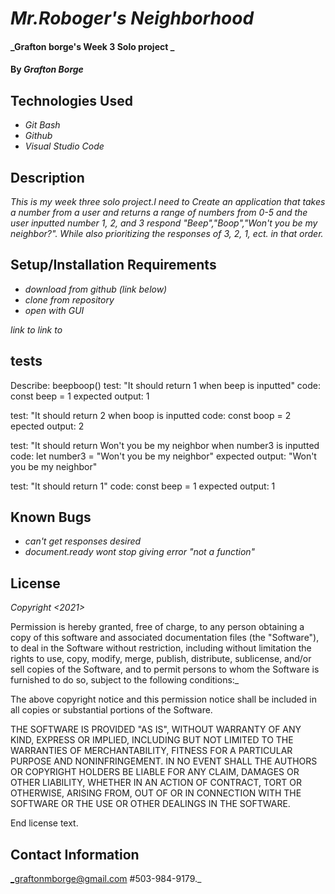 

# _Mr.Roboger's Neighborhood_

#### _Grafton borge's Week 3 Solo project _

#### By _**Grafton Borge**_

## Technologies Used

* _Git Bash_
* _Github_
* _Visual Studio Code_

## Description

_This is my week three solo project.I need to Create an application that takes a number from a user and returns a range of numbers from 0-5 and the user inputted number 1, 2, and 3 respond "Beep","Boop","Won't you be my neighbor?". While also prioritizing the responses of 3, 2, 1, ect. in that order._

## Setup/Installation Requirements

* _download from github (link below)_
* _clone from repository_
* _open with GUI_

_link to_
_link to_

## tests
Describe: beepboop()
test: "It should return 1 when beep is inputted"
code: const beep = 1
expected output: 1

test: "It should return 2 when boop is inputted
code: const boop = 2
epected output: 2

test: "It should return Won't you be my neighbor when number3 is inputted
code: let number3 = "Won't you be my neighbor"
expected output: "Won't you be my neighbor"

test: "It should return 1"
code: const beep = 1
expected output: 1

## Known Bugs

* _can't get responses desired_
* _document.ready wont stop giving error "not a function"_

## License

_Copyright <2021> <Grafton Borge>_

Permission is hereby granted, free of charge, to any person obtaining a copy of this software and associated documentation files (the "Software"), to deal in the Software without restriction, including without limitation the rights to use, copy, modify, merge, publish, distribute, sublicense, and/or sell copies of the Software, and to permit persons to whom the Software is furnished to do so, subject to the following conditions:_

The above copyright notice and this permission notice shall be included in all copies or substantial portions of the Software.

THE SOFTWARE IS PROVIDED "AS IS", WITHOUT WARRANTY OF ANY KIND, EXPRESS OR IMPLIED, INCLUDING BUT NOT LIMITED TO THE WARRANTIES OF MERCHANTABILITY, FITNESS FOR A PARTICULAR PURPOSE AND NONINFRINGEMENT. IN NO EVENT SHALL THE AUTHORS OR COPYRIGHT HOLDERS BE LIABLE FOR ANY CLAIM, DAMAGES OR OTHER LIABILITY, WHETHER IN AN ACTION OF CONTRACT, TORT OR OTHERWISE, ARISING FROM, OUT OF OR IN CONNECTION WITH THE SOFTWARE OR THE USE OR OTHER DEALINGS IN THE SOFTWARE.

End license text.

## Contact Information

_graftonmborge@gmail.com #503-984-9179._